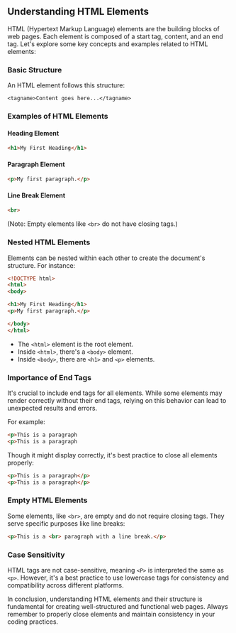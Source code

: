 ## Understanding HTML Elements
HTML (Hypertext Markup Language) elements are the building blocks of web pages. Each element is composed of a start tag, content, and an end tag. Let's explore some key concepts and examples related to HTML elements:
### Basic Structure
An HTML element follows this structure:
```
<tagname>Content goes here...</tagname>
```
### Examples of HTML Elements

#### Heading Element
```html
<h1>My First Heading</h1>
```

#### Paragraph Element
```html
<p>My first paragraph.</p>
```

#### Line Break Element
```html
<br>
```
(Note: Empty elements like `<br>` do not have closing tags.)

### Nested HTML Elements

Elements can be nested within each other to create the document's structure. For instance:
```html
<!DOCTYPE html>
<html>
<body>

<h1>My First Heading</h1>
<p>My first paragraph.</p>

</body>
</html>
```

- The `<html>` element is the root element.
- Inside `<html>`, there's a `<body>` element.
- Inside `<body>`, there are `<h1>` and `<p>` elements.

### Importance of End Tags

It's crucial to include end tags for all elements. While some elements may render correctly without their end tags, relying on this behavior can lead to unexpected results and errors.

For example:
```html
<p>This is a paragraph
<p>This is a paragraph
```

Though it might display correctly, it's best practice to close all elements properly:
```html
<p>This is a paragraph</p>
<p>This is a paragraph</p>
```

### Empty HTML Elements

Some elements, like `<br>`, are empty and do not require closing tags. They serve specific purposes like line breaks:
```html
<p>This is a <br> paragraph with a line break.</p>
```

### Case Sensitivity

HTML tags are not case-sensitive, meaning `<P>` is interpreted the same as `<p>`. However, it's a best practice to use lowercase tags for consistency and compatibility across different platforms.

In conclusion, understanding HTML elements and their structure is fundamental for creating well-structured and functional web pages. Always remember to properly close elements and maintain consistency in your coding practices.
